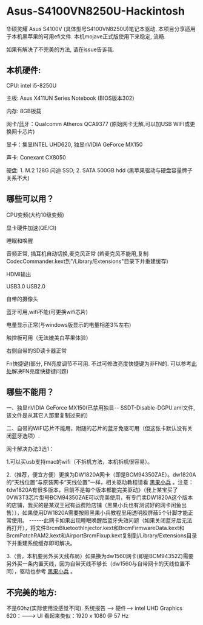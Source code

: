 # Asus-S4100VN8250U-Hackintosh

华硕灵耀 Asus S4100V (具体型号S4100VN8250U)笔记本驱动. 本项目分享适用于本机黑苹果的可用efi文件. 本机mojave正式版使用下来稳定, 流畅. 

如果有解决了不完美的方法, 请在issue告诉我.

## 本机硬件:
CPU: intel i5-8250U

主板: Asus X411UN Series Notebook (BIOS版本302)

内存: 8GB板载

网卡/蓝牙：Qualcomm Atheros QCA9377 (原始网卡无解,可以加USB WIFI或更换网卡芯片)

显卡：集显INTEL UHD620, 独显nVIDIA GeForce MX150

声卡: Conexant CX8050

硬盘: 1. M.2 128G 闪迪 SSD; 2. SATA 500GB hdd (黑苹果驱动与硬盘容量牌子关系不大)

## 哪些可以用？
 CPU变频(大约10级变频)

 显卡硬件加速(QE/CI)

 睡眠和唤醒

 音频正常, 插耳机自动切换,麦克风正常 (若麦克风不能用,复制CodecCommander.kext到"/Library/Extensions"目录下并重建缓存)

 HDMI输出

 USB3.0 USB2.0

 自带的摄像头

 蓝牙可用,wifi不能(可更换wifi芯片)

 电量显示正常(与windows版显示的电量相差3%左右)

 触控板可用（无法媲美白苹果体验）

 右侧自带的SD读卡器正常

 Fn快捷键(部分, FN亮度调节不可用. 不过可修改亮度快捷键为非FN的. 可以参考[此处](https://github.com/stonexing/Asus-S4000VA8550-Hackintosh)解决FN亮度快捷键问题)

## 哪些不能用？
一、独显nVIDIA GeForce MX150(已禁用独显-- SSDT-Disable-DGPU.aml文件, 该文件是从其它人那里复制过来的)

二、自带的WIFI芯片不能用，附随的芯片的蓝牙免驱可用（但这张卡默认没有关闭蓝牙选项）. 

网卡解决办法3选1：

1.可以买usb支持mac的wifi（不拆机方法，本机拆机很容易）。

2.（推荐，便宜方便）更换为DW1820A网卡（即是BCM94350ZAE）。dw1820A的“天线位置”与原装网卡“天线位置”一样，相关驱动教程请看 [黑果小兵](https://blog.daliansky.net/DW1820A_BCM94350ZAE-driver-inserts-the-correct-posture.html) 。注意：《dw1820A有很多版本，目前不是每个版本都能完美驱动》（我上某宝买了0VW3T3芯片型号BCM94350ZAE可以完美使用，有专门卖DW1820A这个版本的店铺，我买的是某双王冠有运费险店铺（黑果小兵也有测试好的网卡闲鱼出售）），如果使用DW1820A需要按照黑果小兵教程里用透明胶屏蔽5个针脚才能正常使用。
------此网卡如果出现睡眠唤醒后蓝牙失效问题（如果关闭蓝牙后无法再打开），将文件BrcmBluetoothInjector.kext和BrcmFirmwareData.kext和BrcmPatchRAM2.kext和AirportBrcmFixup.kext复制到/Library/Extensions目录下并重建系统缓存即可解决。

3.（贵，本机要另外买天线布局）如果换为dw1560网卡(即是BCM94352Z)需要另外买一条内置天线，因为自带天线不够长（dw1560与自带网卡的天线位置不同），驱动也参考 [黑果小兵](https://blog.daliansky.net/Broadcom-BCM94352z-DW1560-drive-new-posture.html) 。

## 不完美的地方:
不是60hz(实际使用没感觉不同).  系统报告 --> 硬件--> intel UHD Graphics 620：---> UI 看起来类似：1920 x 1080 @ 57 Hz
